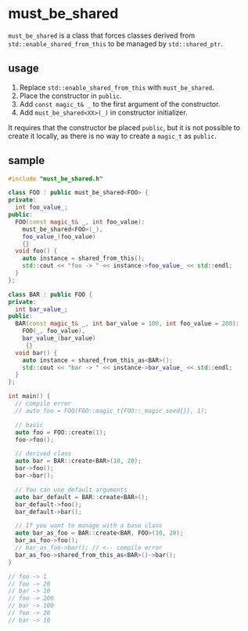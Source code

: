# must_be_shared

`must_be_shared` is a class that forces classes derived from `std::enable_shared_from_this` to be managed by `std::shared_ptr`.

## usage

1. Replace `std::enable_shared_from_this` with `must_be_shared`.
1. Place the constructor in `public`.
1. Add `const magic_t& _` to the first argument of the constructor.
1. Add `must_be_shared<XX>(_)` in constructor initializer.

It requires that the constructor be placed `public`, but it is not possible to create it locally, as there is no way to create a `magic_t` as `public`.


## sample

```cpp
#include "must_be_shared.h"

class FOO : public must_be_shared<FOO> {
private:
  int foo_value_;
public:
  FOO(const magic_t& _, int foo_value):
    must_be_shared<FOO>(_),
    foo_value_(foo_value)
    {}
  void foo() {
    auto instance = shared_from_this();
    std::cout << "foo -> " << instance->foo_value_ << std::endl;
  }
};

class BAR : public FOO {
private:
  int bar_value_;
public:
  BAR(const magic_t& _, int bar_value = 100, int foo_value = 200):
    FOO(_, foo_value),
    bar_value_(bar_value)
     {}
  void bar() {
    auto instance = shared_from_this_as<BAR>();
    std::cout << "bar -> " << instance->bar_value_ << std::endl;
  }
};

int main() {
  // compile error
  // auto foo = FOO(FOO::magic_t{FOO::_magic_seed{}}, 1);

  // basic
  auto foo = FOO::create(1);
  foo->foo();

  // derived class
  auto bar = BAR::create<BAR>(10, 20);
  bar->foo();
  bar->bar();

  // You can use default arguments
  auto bar_default = BAR::create<BAR>();
  bar_default->foo();
  bar_default->bar();

  // If you want to manage with a base class
  auto bar_as_foo = BAR::create<BAR, FOO>(10, 20);
  bar_as_foo->foo();
  // bar_as_foo->bar(); // <-- compile error
  bar_as_foo->shared_from_this_as<BAR>()->bar();
}

// foo -> 1
// foo -> 20
// bar -> 10
// foo -> 200
// bar -> 100
// foo -> 20
// bar -> 10
```